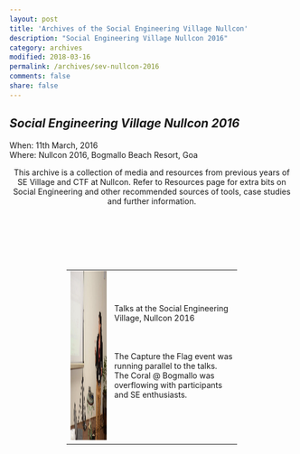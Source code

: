 ```yaml
---
layout: post
title: 'Archives of the Social Engineering Village Nullcon'
description: "Social Engineering Village Nullcon 2016"
category: archives
modified: 2018-03-16
permalink: /archives/sev-nullcon-2016
comments: false
share: false
---	
```



## *Social Engineering Village Nullcon 2016*

When: 11th March, 2016<br>
Where: Nullcon 2016, Bogmallo Beach Resort, Goa<br>


<center>
This archive is a collection of media and resources from previous years of SE Village and CTF at Nullcon. Refer to Resources page for extra bits on Social Engineering and other recommended sources of tools, case studies and further information.

</center> 

<br /><br /><br /><br /><br />

<center>
<table style="width:60%" border="0">
  <tr>
    <td><img src="../images/sev-2016-1.jpg" height="300" width="400" /></td>
    <td><br>Talks at the Social Engineering Village, Nullcon 2016<br><br /><br /> <br />
        The Capture the Flag event was running parallel to the talks. The Coral @ Bogmallo was overflowing with participants and SE enthusiasts. <br /><br /><br />
      </td>
  </tr>

</table>
</center>


<br /><br /><br />

